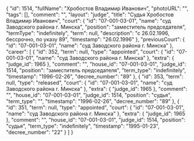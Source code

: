 {
    "id": 1514,
    "fullName": "Хробостов Владимир Иванович",
    "photoURL": "",
    "tags": [],
    "comment": "",
    "layout": "judge",
    "title": "Судья Хробостов Владимир Иванович",
    "court": {
        "id": "07-001-03-01",
        "name": "суд Заводского района г. Минска",
        "position": "заместитель председателя",
        "termType": "indefinitely",
        "term": null,
        "description": "c 26.02.1996, бессрочно, по указу 89",
        "timestamp": "26.02.1996"
    },
    "previousCourt": {
        "id": "07-001-03-01",
        "name": "суд Заводского района г. Минска"
    },
    "career": [
        {
            "id": 352,
            "term": null,
            "type": "appointed",
            "court": {
                "id": "07-001-03-01",
                "name": "суд Заводского района г. Минска"
            },
            "extra": {
                "judge_id": 1965
            },
            "comment": "",
            "house_id": "07-001-03-01",
            "judge_id": 1514,
            "position": "заместитель председателя",
            "term_type": "indefinitely",
            "timestamp": "1996-02-26",
            "decree_number": "89"
        },
        {
            "id": 353,
            "term": null,
            "type": "released",
            "court": {
                "id": "07-001-03-01",
                "name": "суд Заводского района г. Минска"
            },
            "extra": {
                "judge_id": 1965
            },
            "comment": "",
            "house_id": "07-001-03-01",
            "judge_id": 1514,
            "position": "судья",
            "term_type": "",
            "timestamp": "1996-02-26",
            "decree_number": "89"
        },
        {
            "id": 351,
            "term": null,
            "type": "appointed",
            "court": {
                "id": "07-001-03-01",
                "name": "суд Заводского района г. Минска"
            },
            "extra": {
                "judge_id": 1965
            },
            "comment": "",
            "house_id": "07-001-03-01",
            "judge_id": 1514,
            "position": "судья",
            "term_type": "indefinitely",
            "timestamp": "1995-01-23",
            "decree_number": "22"
        }
    ]
}